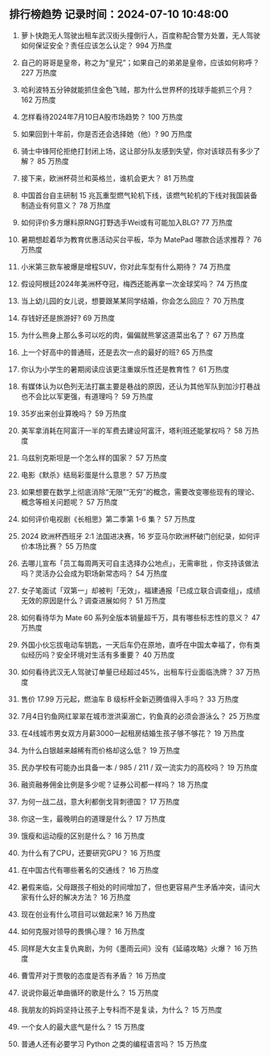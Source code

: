 
## 排行榜趋势 记录时间：2024-07-10 10:48:00
  
  1. 萝卜快跑无人驾驶出租车武汉街头撞倒行人，百度称配合警方处置，无人驾驶如何保证安全？责任应该怎么认定？ 994 万热度
    
  2. 自己的哥哥是皇帝，称之为“皇兄”；如果自己的弟弟是皇帝，应该如何称呼？ 227 万热度
    
  3. 哈利波特五分钟就能抓住金色飞贼，那为什么世界杯的找球手能抓三个月？ 162 万热度
    
  4. 怎样看待2024年7月10日A股市场趋势？ 100 万热度
    
  5. 如果回到十年前，你是否还会选择她（他）? 90 万热度
    
  6. 骑士中锋阿伦拒绝打封闭上场，这让部分队友感到失望，你对该球员有多少了解？ 85 万热度
    
  7. 接下来，欧洲杯荷兰和英格兰，谁机会更大？ 81 万热度
    
  8. 中国首台自主研制 15 兆瓦重型燃气轮机下线，该燃气轮机的下线对我国装备制造业有何意义？ 78 万热度
    
  9. 如何评价多方爆料原RNG打野选手Wei或有可能加入BLG? 77 万热度
    
  10. 暑期想趁着华为教育优惠活动买台平板，华为 MatePad 哪款合适求推荐？ 76 万热度
    
  11. 小米第三款车被爆是增程SUV，你对此车型有什么期待？ 74 万热度
    
  12. 假设阿根廷2024年美洲杯夺冠，梅西还能再拿一次金球奖吗？ 74 万热度
    
  13. 当上幼儿园的女儿说，想要跟某某同学结婚，你会怎么回应？ 70 万热度
    
  14. 存钱好还是旅游好? 69 万热度
    
  15. 为什么熊身上那么多可以吃的肉，偏偏就熊掌这道菜出名了？ 67 万热度
    
  16. 上一个好高中的普通班，还是去次一点的最好的班? 65 万热度
    
  17. 你认为小学生的暑期阅读应该更注重娱乐性还是教育性？ 61 万热度
    
  18. 有媒体认为以色列无法打赢主要是巷战的原因，还认为其他军队到加沙打巷战也不会比以军更强，有道理吗？ 59 万热度
    
  19. 35岁出来创业算晚吗？ 59 万热度
    
  20. 美军拿消耗在阿富汗一半的军费去建设阿富汗，塔利班还能掌权吗？ 58 万热度
    
  21. 乌兹别克斯坦是一个怎么样的国家？ 57 万热度
    
  22. 电影《默杀》结局彩蛋是什么意思？ 57 万热度
    
  23. 如果想要在数学上彻底消除“无限”“无穷”的概念，需要改变哪些现有的理论、概念等相关问题呢？ 57 万热度
    
  24. 如何评价电视剧《长相思》第二季第 1-6 集？ 57 万热度
    
  25. 2024 欧洲杯西班牙 2:1 法国进决赛，16 岁亚马尔欧洲杯破门创纪录，如何评价本场比赛？ 55 万热度
    
  26. 去哪儿宣布「员工每周两天可自主选择办公地点」，无需审批 ，你支持该做法吗？灵活办公会成为职场新常态吗？ 54 万热度
    
  27. 女子笔面试「双第一」却被判「无效」，福建通报「已成立联合调查组」，成绩无效的原因是什么？调查进展如何？ 51 万热度
    
  28. 如何看待华为 Mate  60 系列全版本销量超千万，具有哪些标志性的意义？ 47 万热度
    
  29. 外国小伙忘拔电动车钥匙，一天后车仍在原地，直呼在中国太幸福了，你有类似经历吗？安全环境对生活有多重要？ 40 万热度
    
  30. 如何看待武汉无人驾驶订单量已经超过45%，出租车行业面临洗牌？ 37 万热度
    
  31. 售价 17.99 万元起，燃油车 B 级标杆全新迈腾值得入手吗？ 33 万热度
    
  32. 7月4日钓鱼网红翠翠在城市泄洪渠溺亡，钓鱼真的必须会游泳么？ 25 万热度
    
  33. 在4线城市男女双方月薪3000一起租房结婚生孩子够不够花？ 19 万热度
    
  34. 为什么白银越来越稀有而价格却这么低？ 19 万热度
    
  35. 民办学校有可能办出具备一本 / 985 / 211 / 双一流实力的高校吗？ 19 万热度
    
  36. 融资融券佣金比例是多少呢？证券公司都一样吗？ 18 万热度
    
  37. 为何一战二战，意大利都倒戈背刺德国？ 17 万热度
    
  38. 你这一生，最晚明白的道理是什么？ 17 万热度
    
  39. 饿瘦和运动瘦的区别是什么？ 16 万热度
    
  40. 为什么有了CPU，还要研究GPU？ 16 万热度
    
  41. 在中国古代有哪些著名的交通线？ 16 万热度
    
  42. 暑假来临，父母跟孩子相处的时间增加了，但也更容易产生矛盾冲突，请问大家有什么好的解决方法？ 16 万热度
    
  43. 现在创业有什么项目可以做起来? 16 万热度
    
  44. 如何克服对领导的畏惧心理？ 16 万热度
    
  45. 同样是大女主复仇爽剧，为何《墨雨云间》没有《延禧攻略》火爆？ 16 万热度
    
  46. 曹雪芹对于贾敬的态度是否有矛盾？ 16 万热度
    
  47. 说说你最近单曲循环的歌是什么？ 15 万热度
    
  48. 我朋友的妈妈坚持让孩子上专科而不是复读，为什么？ 15 万热度
    
  49. 一个女人的最大底气是什么？ 15 万热度
    
  50. 普通人还有必要学习 Python 之类的编程语言吗？ 15 万热度
    